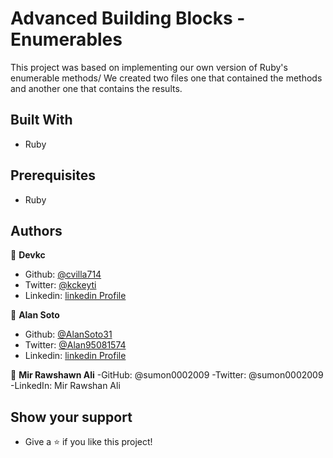 # Advanced Building Blocks - Enumerables

This project was based on implementing our own version of Ruby's enumerable methods/
We created two files one that contained the methods and another one that contains
the results.

## Built With

- Ruby

## Prerequisites

- Ruby

## Authors

👤 **Devkc**

- Github: [@cvilla714](https://github.com/cvilla714)
- Twitter: [@kckeyti](https://twitter.com/kckeyti)
- Linkedin: [linkedin Profile](https://www.linkedin.com/in/cosmel-villalobos-1900531aa/)

👤 **Alan Soto**

- Github: [@AlanSoto31](https://github.com/AlanSoto31)
- Twitter: [@Alan95081574](https://twitter.com/Alan95081574)
- Linkedin: [linkedin Profile](https://www.linkedin.com/in/alan-soto-valle-b9a0511aa/)

👤 **Mir Rawshawn Ali**
-GitHub: @sumon0002009
-Twitter: @sumon0002009
-LinkedIn: Mir Rawshan Ali


## Show your support

- Give a ⭐️ if you like this project!
